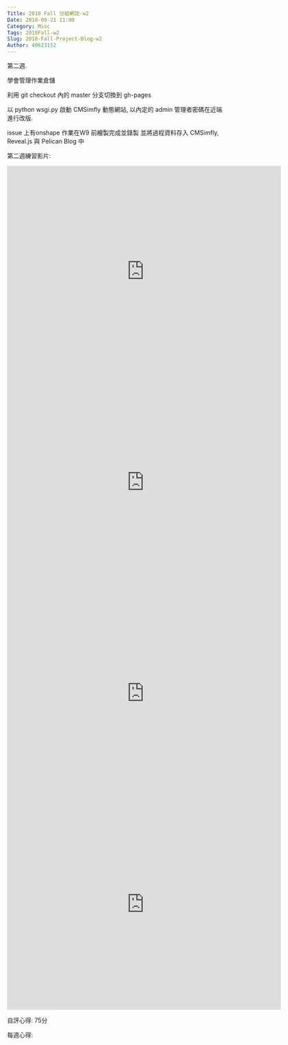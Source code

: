 ```yaml
---
Title: 2018 Fall 分組網誌-w2
Date: 2018-09-21 11:00
Category: Misc
Tags: 2018Fall-w2
Slug: 2018-Fall-Project-Blog-w2
Author: 40623152
---
```


第二週.

<!-- PELICAN_END_SUMMARY -->

學會管理作業倉儲
 
利用 git checkout 內的 master 分支切換到 gh-pages
 
以 python wsgi.py 啟動 CMSimfly 動態網站, 以內定的 admin 管理者密碼在近端進行改版. 
 
 issue 上有onshape 作業在W9 前繪製完成並錄製 並將過程資料存入 CMSimfly, Reveal.js 與 Pelican Blog 中
 
 第二週練習影片:<script type="text/javascript" src="https://www.youtube.com/watch?v=DRXPYEtOqZ0&t=48s"></script>

<iframe src="https://www.youtube.com/watch?v=e5i9Hme6anU&t=2s" width="640" height="492" frameborder="0" webkitallowfullscreen="" mozallowfullscreen="" allowfullscreen=""></iframe>

<iframe src="https://www.youtube.com/watch?v=zfsBI3-8Awc&t=181s" width="640" height="492" frameborder="0" webkitallowfullscreen="" mozallowfullscreen="" allowfullscreen=""></iframe>

<iframe src="https://www.youtube.com/watch?v=IlC2f40LPG0" width="640" height="492" frameborder="0" webkitallowfullscreen="" mozallowfullscreen="" allowfullscreen=""></iframe>

<iframe src="https://www.youtube.com/watch?v=bpHDvYoULqo" width="640" height="492" frameborder="0" webkitallowfullscreen="" mozallowfullscreen="" allowfullscreen=""></iframe>

 

自評心得: 75分

每週心得:
